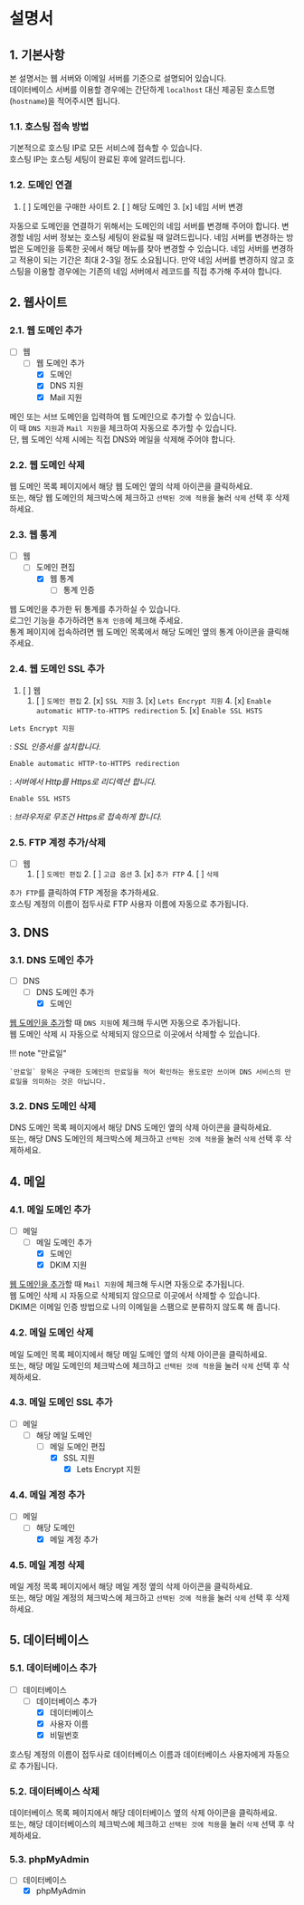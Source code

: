 # 설명서

## 1. 기본사항

본 설명서는 웹 서버와 이메일 서버를 기준으로 설명되어 있습니다.   
데이터베이스 서버를 이용할 경우에는 간단하게 `localhost` 대신 제공된 호스트명(`hostname`)을 적어주시면 됩니다.

### 1.1. 호스팅 접속 방법

기본적으로 호스팅 IP로 모든 서비스에 접속할 수 있습니다.   
호스팅 IP는 호스팅 세팅이 완료된 후에 알려드립니다.   

### 1.2. 도메인 연결

1. [ ] 도메인을 구매한 사이트
	2. [ ] 해당 도메인
		3. [x] 네임 서버 변경

자동으로 도메인을 연결하기 위해서는 도메인의 네임 서버를 변경해 주어야 합니다. 변경할 네임 서버 정보는 호스팅 세팅이 완료될 때 알려드립니다. 네임 서버를 변경하는 방법은 도메인을 등록한 곳에서 해당 메뉴를 찾아 변경할 수 있습니다. 네임 서버를 변경하고 적용이 되는 기간은 최대 2-3일 정도 소요됩니다. 만약 네임 서버를 변경하지 않고 호스팅을 이용할 경우에는 기존의 네임 서버에서 레코드를 직접 추가해 주셔야 합니다.

## 2. 웹사이트

### 2.1. 웹 도메인 추가

- [ ] 웹
	+ [ ] 웹 도메인 추가
		* [x] 도메인
		* [x] DNS 지원
		* [x] Mail 지원

메인 또는 서브 도메인을 입력하여 웹 도메인으로 추가할 수 있습니다.   
이 때 `DNS 지원`과 `Mail 지원`을 체크하여 자동으로 추가할 수 있습니다.   
단, 웹 도메인 삭제 시에는 직접 DNS와 메일을 삭제해 주어야 합니다.

### 2.2. 웹 도메인 삭제

웹 도메인 목록 페이지에서 해당 웹 도메인 옆의 삭제 아이콘을 클릭하세요.   
또는, 해당 웹 도메인의 체크박스에 체크하고 `선택된 것에 적용`을 눌러 `삭제` 선택 후 삭제하세요.

### 2.3. 웹 통계

- [ ] 웹
	+ [ ] 도메인 편집
		* [x] 웹 통계
			- [ ] 통계 인증

웹 도메인을 추가한 뒤 통계를 추가하실 수 있습니다.   
로그인 기능을 추가하려면 `통계 인증`에 체크해 주세요.   
통계 페이지에 접속하려면 웹 도메인 목록에서 해당 도메인 옆의 통계 아이콘을 클릭해 주세요.

### 2.4. 웹 도메인 SSL 추가

1. [ ] 웹
	1. [ ] `도메인 편집`
    	2. [x] `SSL 지원`
    		3. [x] `Lets Encrypt 지원`
    		4. [x] `Enable automatic HTTP-to-HTTPS redirection`
    		5. [x] `Enable SSL HSTS`

`Lets Encrypt 지원`

: *SSL 인증서를 설치합니다.*

`Enable automatic HTTP-to-HTTPS redirection`

: *서버에서 Http를 Https로 리디렉션 합니다.*

`Enable SSL HSTS`

: *브라우저로 무조건 Https로 접속하게 합니다.*

### 2.5. FTP 계정 추가/삭제

- [ ] 웹
	1. [ ] `도메인 편집`
		2. [ ] `고급 옵션`
			3. [x] `추가 FTP`
				4. [ ] `삭제`

`추가 FTP`를 클릭하여 FTP 계정을 추가하세요.   
호스팅 계정의 이름이 접두사로 FTP 사용자 이름에 자동으로 추가됩니다.

## 3. DNS

### 3.1. DNS 도메인 추가

- [ ] DNS
	+ [ ] DNS 도메인 추가
		* [x] 도메인

[웹 도메인을 추가](#_6)할 때 `DNS 지원`에 체크해 두시면 자동으로 추가됩니다.   
웹 도메인 삭제 시 자동으로 삭제되지 않으므로 이곳에서 삭제할 수 있습니다.   

!!! note "만료일"

	`만료일` 항목은 구매한 도메인의 만료일을 적어 확인하는 용도로만 쓰이며 DNS 서비스의 만료일을 의미하는 것은 아닙니다.

### 3.2. DNS 도메인 삭제

DNS 도메인 목록 페이지에서 해당 DNS 도메인 옆의 삭제 아이콘을 클릭하세요.   
또는, 해당 DNS 도메인의 체크박스에 체크하고 `선택된 것에 적용`을 눌러 `삭제` 선택 후 삭제하세요.

## 4. 메일

### 4.1. 메일 도메인 추가

- [ ] 메일
	+ [ ] 메일 도메인 추가
		* [x] 도메인
		* [x] DKIM 지원

[웹 도메인을 추가](#_6)할 때 `Mail 지원`에 체크해 두시면 자동으로 추가됩니다.   
웹 도메인 삭제 시 자동으로 삭제되지 않으므로 이곳에서 삭제할 수 있습니다.   
DKIM은 이메일 인증 방법으로 나의 이메일을 스팸으로 분류하지 않도록 해 줍니다.

### 4.2. 메일 도메인 삭제

메일 도메인 목록 페이지에서 해당 메일 도메인 옆의 삭제 아이콘을 클릭하세요.   
또는, 해당 메일 도메인의 체크박스에 체크하고 `선택된 것에 적용`을 눌러 `삭제` 선택 후 삭제하세요.

### 4.3. 메일 도메인 SSL 추가

- [ ] 메일
	+ [ ] 해당 메일 도메인
		* [ ] 메일 도메인 편집
			- [x] SSL 지원
				+ [x] Lets Encrypt 지원

### 4.4. 메일 계정 추가

- [ ] 메일
	+ [ ] 해당 도메인
		* [x] 메일 계정 추가

### 4.5. 메일 계정 삭제

메일 계정 목록 페이지에서 해당 메일 계정 옆의 삭제 아이콘을 클릭하세요.   
또는, 해당 메일 계정의 체크박스에 체크하고 `선택된 것에 적용`을 눌러 `삭제` 선택 후 삭제하세요.

## 5. 데이터베이스

### 5.1. 데이터베이스 추가

- [ ] 데이터베이스
	+ [ ] 데이터베이스 추가
		* [x] 데이터베이스
		* [x] 사용자 이름
		* [x] 비밀번호

호스팅 계정의 이름이 접두사로 데이터베이스 이름과 데이터베이스 사용자에게 자동으로 추가됩니다.

### 5.2. 데이터베이스 삭제

데이터베이스 목록 페이지에서 해당 데이터베이스 옆의 삭제 아이콘을 클릭하세요.   
또는, 해당 데이터베이스의 체크박스에 체크하고 `선택된 것에 적용`을 눌러 `삭제` 선택 후 삭제하세요.

### 5.3. phpMyAdmin

- [ ] 데이터베이스
	+ [x] phpMyAdmin
